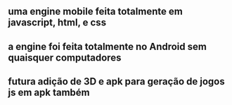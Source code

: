 ## uma engine mobile feita totalmente em javascript, html, e css

## a engine foi feita totalmente no Android sem quaisquer computadores

## futura adição de 3D e apk para geração de jogos js em apk também
